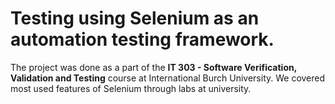 # Testing using Selenium as an automation testing framework.

The project was done as a part of the **IT 303 -  Software Verification, Validation and Testing** course at International Burch University.
We covered most used features of Selenium through labs at university.
